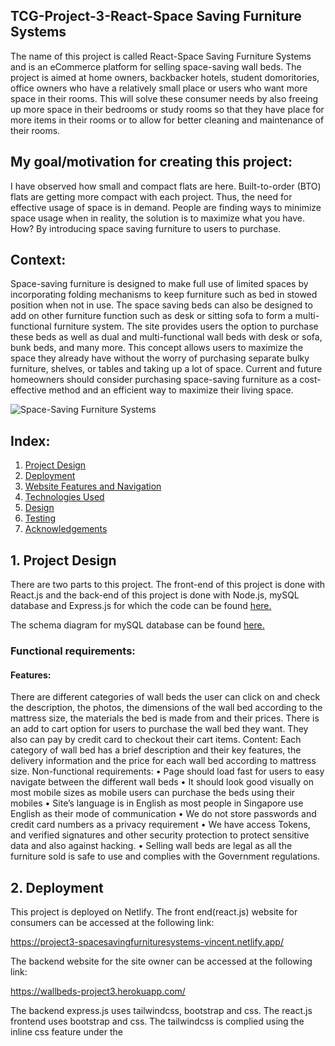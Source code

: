 ## TCG-Project-3-React-Space Saving Furniture Systems
The name of this project is called React-Space Saving Furniture Systems and is an eCommerce platform for selling space-saving wall beds. The project is aimed at home owners, backbacker hotels, student domoritories, office owners who have a relatively small place or users who want more space in their rooms. This will solve these consumer needs by also freeing up more space in their bedrooms or study rooms so that they have place for more items in their rooms or to allow for better cleaning and maintenance of their rooms.

## My goal/motivation for creating this project:
I have observed how small and compact flats are here.  Built-to-order (BTO) flats are getting more compact with each project. Thus, the need for effective usage of space is in demand. People are finding ways to minimize space usage when in reality, the solution is to maximize what you have. How? By introducing space saving furniture to users to purchase.

## Context: 
Space-saving furniture is designed to make full use of limited spaces by incorporating folding mechanisms to keep furniture such as bed in stowed position when not in use. The space saving beds can also be designed to add on other furniture function such as desk or sitting sofa to form a multi-functional furniture system. The site provides users the option to purchase these beds as well as dual and multi-functional wall beds with desk or sofa, bunk beds, and many more. This concept allows users to maximize the space they already have without the worry of purchasing separate bulky furniture, shelves, or tables and taking up a lot of space.
Current and future homeowners should consider purchasing space-saving furniture as a cost-effective method and an efficient way to maximize their living space.

![Space-Saving Furniture Systems](https://res.cloudinary.com/dtrwtlldr/image/upload/v1639098464/SSFS_home_page_final_ijnxgo.jpg "Space-Saving Furniture Systems")

## Index:
1. [Project Design](#a)
2. [Deployment](#b)
3. [Website Features and Navigation](#c)
4. [Technologies Used](#d)
5. [Design](#e)
6. [Testing](#f)
7. [Acknowledgements](#g)
 
## <a name="a">1. Project Design </a>
There are two parts to this project. The front-end of this project is done with React.js and the back-end of this project is done with Node.js, mySQL database and Express.js for which the code can be found [here.](https://github.com/Vincelee78/Project-3-Express-mySQL)

The schema diagram for mySQL database can be found [here.](https://res.cloudinary.com/dtrwtlldr/image/upload/v1639099995/mySQL_relationship_final_tq5zw7.jpg)


### Functional requirements:
#### Features: 
There are different categories of wall beds the user can click on and check the description, the photos, the dimensions of the wall bed according to the mattress size, the materials the bed is made from and their prices.
There is an add to cart option for users to purchase the wall bed they want. They also can pay by credit card to checkout their cart items.
Content: Each category of wall bed has a brief description and their key features, the delivery information and the price for each wall bed according to mattress size.
Non-functional requirements:
•	Page should load fast for users to easy navigate between the different wall beds
•	It should look good visually on most mobile sizes as mobile users can purchase the beds using their mobiles
•	Site’s language is in English as most people in Singapore use English as their mode of communication
•	We do not store passwords and credit card numbers as a privacy requirement
•	We have access Tokens, and verified signatures and other security protection to protect sensitive data and also against hacking.
•	Selling wall beds are legal as all the furniture sold is safe to use and complies with the Government regulations.


## <a name="b">2. Deployment</a>
This project is deployed on Netlify. The front end(react.js) website for consumers can be accessed at the following link:

https://project3-spacesavingfurnituresystems-vincent.netlify.app/

The backend website for the site owner can be accessed at the following link:

https://wallbeds-project3.herokuapp.com/

The backend express.js uses tailwindcss, bootstrap and css. The react.js frontend uses bootstrap and css. The tailwindcss is complied using the inline css feature under the <style> tag in the base.hbs of the backend express.js.
 

 ## <a name="c">3. Website Features and Navigation</a>
 The website is free to browse for everyone, however user accounts need to be created to access cart and do checkout. The features of this website are listed below:
 
 * Product Listing, searching, sorting, filtering and browsing.
 <br/>The website supports searching, sorting, filtering and browsing products. The products are listed in a card graphical view. It can be filtered by their different category options, maximum and minimum cost, name, etc.
 
 * Cart, Checkout, Order Details
 <br/>A logged in user can add products to cart, checkout and view their order details.

 * Directions
 <br/>There is directions page on the website. The user can locate the location of the company's showroom on the marker in the map and the nearest mrt station to our showroom.
 
 * About
 <br/>There is an about page where it will provide background information to the user about space-saving furniture and our company.
 
#### 3.1 Navigation
The following tree shows a general direction in which one might navigate through the website:
 
 ![Image](https://res.cloudinary.com/dtrwtlldr/image/upload/v1639123199/New_save_final_wuye4v.jpg)
 
 
 ## <a name="d">4. Technologies Used</a>

 * [React 17.0.2](https://reactjs.org/)
<br> This project uses React as a frontend application for building user interfaces.
* [Bootstrap 5.1.3](https://getbootstrap.com/docs/5.1/getting-started/introduction/)
<br> This project uses Bootstrap to structure the layout of the website such as my Navbar. It is also used in positioning the text and features.
* [React Bootstrap](https://react-bootstrap.github.io/)
<br> This project uses React Bootstrap for added features such as the Carousel feature
* [date-fns](https://date-fns.org/)
<br> This project uses date-fns toolset to change the datetime format in mySQL to a more readable date format in React.
* [FontAwesome 5.15.4](https://fontawesome.com/v5/changelog/latest)
<br> This project uses FontAwesome to add custom icons such as icons in the wall bed detailed option page.
* [Axios 0.21.1](https://www.npmjs.com/package/axios/v/0.21.1) 
<br> This project uses the axios plugin for Promise based HTTP client for the browser and make requests to an API, return data from the API.
* [mySQL](https://www.mysql.com/)
<br> This project uses mySQL to store documents in the collections which the backend user has uploaded in express.js. 
* [ExpressJS 4.17.1](https://expressjs.com/)
<br> This project uses ExpressJS in the backend to provide methods to specify what function is called for a particular HTTP verb ( GET , POST , PUT , DELETE) and URL pattern and to retrieve data from mySQL and send them to React or vice versa.
* [Animate css](https://animate.style/)
<br> A library for creating animations for the fonts sliding in out out in Carousel.
* [React Hook Form](https://react-hook-form.com/)
<br> A library for building forms with React.js.
* [React Router dom](https://react-hook-form.com/)
<br> A library for routing.
* [React-toastify](https://github.com/fkhadra/react-toastify)
<br> React components library for displaying toast notifications.
* [Uuid](https://github.com/uuidjs/uuid)
<br> Javascript used in express.js for generating unique identifiers.
* [Yup](https://github.com/jquense/yup)
<br> JS library for validating data.
* [HTML 5](https://developer.mozilla.org/en-US/docs/Web/Guide/HTML/HTML5)
<br> This project uses HTML5 to structure the content and to insert buttons and images.
* [CSS](https://developer.mozilla.org/en-US/docs/Web/CSS)
<br> This project uses CSS to add visual colors, adjust the size of the features and also positioning and animation of the features, and ensure it is mobile responsive.

 ## <a name="e">5. Design</a>
### 5.1 UI/UX
The UI/UX design for this project was catered for the ease of use for the user. The design process for the website are as follows:

### 5.1.1 User Interface
#### Structure:
The organization of the site content will contain the landing page with the navigation bar and site’s logo on the top. The landing page will show the hero image of the open and closed image of a featured wall bed, and clicking on 'shop all beds' will bring the user to another page where it show the different wall bed categories and their respective images. In this page, filtering the wall beds is possible using a search feature. Clicking on the wall beds' categories will show their respective options, their description and the add to cart feature.
* The total unit price and subtotal will be shown when the user selects the wall bed he/she wants to purchase. This website caters to the local residents in Singapore so there are no additional shipping costs as it is included in the unit cost price.
*	Refund is allowed when the furniture arrives in a damaged condition. User has 3 days to file a claim after they receive the bed and provide photo evidence under at the bottom of the landing page where our contact details, location and email can be found.
*	The database will store the user's shipping and order details and will be shown in their user account in the front end.
*	The order status will also be shown in the user account.

### Skeleton:
#### Layout:
*	The user login, logout and register is at the top right of the screen for easy reference.
*	Checking out button will be done in the shopping cart. It is located on the top right of the navigation bar where it can be seen easily as a blue shopping cart icon. Total and subtotal price will be shown in the shopping cart, including shipping.
*	Search function will be in the catalogue page of the site with the image and name of the wall beds.
*	In the navigation bar at the top, will be home, catalogue, about and account pages. Within the 'home' option of the navigation bar, it will have a dropdown bar consisting of the 'home page' and 'directions' option. Clicking on the 'directions' option will open a map showing the marker with the location of our showroom and an marker of the nearest MRT station to our showroom.
*	The company logo is at the left of the navigation bar at the top.

### Surface:
#### Colours:
* White background with black and dark brown fonts in the landing page for better contrast and easy visualization. 
* Usage of [coolors](https://coolors.co/) to select my colour scheme.
* Images used will not be too bright colours as I am using a white background.
* Usage of traditional fonts such as 'Stencil Std, Fantasy' and 'Times New Roman, Times, serif'.
* Adequate white spaces between characters and lines in description for easy reading.


#### 5.2.2 User Experience:
The frontend react features are mobile responsive. The backend express.js uses tailwindcss to create a responsive design. The default tailwind font family can be found in the documentation [here](https://tailwindcss.com/docs/font-family)
 
 
 ## <a name="f">6.Testing</a>
 Based on the user's needs and objectives, these are the guidelines for the features that were implemented.
| User Stories| Features|
| ------ | ------ |
 | I navigate over the Home option on the navigation bar and click on the directions option | A map will be shown in the box with a message explaining the location of the company's showroom. Clicking on the top marker of the nearest MRT station will cause a popup to show up 'MountBatten MRT' and  the bottom marker will show 'Space-Saving Furniture Systems' where the showroom of the company is located. |
 | I click on the catalogue page in the navigation bar| I am directed to the catalogue page where the images of the products and its respective names are shown. A search filter feature is also shown on the left side of the page.|
 | I click on the About page in the navigation bar| I am directed to the about page where it will explain what is space-saving furniture and the background information of the company.|
| I log in with my email and password| After I log on, I am redirected to the catalogue page where the images of the products are with a confirmation message 'Login sucessful, (myemail)'). If I entered my email or password wrongly, I would get an error message saying 'login failed!'|
| I enter search fields 'desk' name , maximum cost $2000, Bed sizes 'single bed, Bed Orientation 'Horizontal', Mattress Type 'Foam', Bed Frame colour 'Aluminium', Wood Panel colours, 'Walnut and click on Filter Wall Beds | The filtered product that appears is Cozy Wall Bed Desk Single |
| I click on the Cozy Wall Bed Desk Single | I am directed to the Cozy Wall Bed Desk Single details page, with Walnut colour and its respective features, single bed, foam mattress, Horizontal bed orientation, Aluminium frame colour etc, |
| I click on the Add to cart-$2000| A success message is shown saying 'Item added to cart' and I am redirected to the shopping cart page with the name, description, its respective fields options, the total unit cost $2000 on the right and the subtotal $2000 on the bottom.|
| I click back on Catalogue page and click on Revolving Wall Bed and Add to Cart | I will be redirected to the shopping cart with the same success message. The Cozy Wall Bed Desk Single and Revolving Wall Bed will be in the cart with their respective images and options. The subtotal will now be $4500. |
| I update the quantity of the revolving wall bed to 3 and click on Update Quantity | A alert popbox will show' Cart Updated!. The total unit price for revolving wall bed is now $7500 and the subtotal is $9500. |
| I click on Remove from cart 'Cozy Wall Bed Desk Single' | A success message showing 'Item removed from cart'. Only the revolving wall bed will now be left in the cart with  quantity of 3 and subtotal of $7500.|
| I click on Check Out with the remaining 3 revolving wall beds in the cart| I am redirected to the stripe checkout website where it will show the total cost, $7500. I am paying for the product on the left side with the name of the product, 'Revolving Wall Bed' and quantity 3. |
| I fill in the fields in the stripe checkout website and click pay| I am redirected to the successful payment page of my website showing, Payment successful! Thank you for your order and your order is being processed. |
| I click back on the 'account' page in the navigation bar | The order items: Revolving Wall Bed, Quantity 3, Total unit cost $7500 will be shown. The date ordered: 10th December 2021, Order Reference: c8da6950-599c-11ec-910b-c35d93746f41, Order Status: Paid, will be shown.|
| I click on logout | A message showing 'Are you sure you want to log out?' I click on yes and a success message 'Logout successful' is shown, I am redirected to the Login page.|


#### 6.1 Future Features To Implement:
- A embedded video feature for users to watch how the wall bed is opened in its closed position.
- The test results can be found [here](https://search.google.com/test/mobile-friendly/result?id=KtBqOjqCxvfnsseobCLixA). 
- Test results were done on 3 mobile devices
1. [Oppo R17 pro](https://res.cloudinary.com/dtrwtlldr/image/upload/v1639322960/MNXA0772_zoxfzs.jpg)
2. [Oppo R17 pro](https://res.cloudinary.com/dtrwtlldr/image/upload/v1639322960/ANQB0566_cwgviy.jpg)
3. [Iphone SE 2020](https://res.cloudinary.com/dtrwtlldr/image/upload/v1639323117/IMG_6034_mok9f3.png)
4. [Iphone SE 2020](https://res.cloudinary.com/dtrwtlldr/image/upload/v1639323116/IMG_6033_x7lnuf.png)
5. [Iphone7](https://res.cloudinary.com/dtrwtlldr/image/upload/v1639323189/PRFX1874_aqhmgg.jpg)
6. [Iphone7](https://res.cloudinary.com/dtrwtlldr/image/upload/v1639323190/TYWR6574_wrldzy.jpg)

- The web application is mobile responsive.

 ## <a name="g">7. Credits and Acknowledgement</a>
* Credits to https://www.qoo10.sg/shop/spacesaving for the company's vision and wall beds data.
* Credits to https://shop.smartbeds.it for their wall bed images and their descriptions.
* Credits to https://www.amazingspace.sg for their page on 'What is space saving furniture' and their wall bed image.
* All code snippets and templates used in this project are attributed in the source code where applicable.
